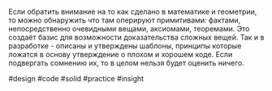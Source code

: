 Если обратить внимание на то как сделано в математике и геометрии, то можно обнаружить что там оперируют примитивами: фактами, непосредственно очевидными вещами, аксиомами, теоремами. Это создаёт базис для возможности доказательства сложных вещей. 
Так и в разработке - описаны и утверждены шаблоны, принципы которые ложатся в основу утверждение о плохом и хорошем коде. 
Если подвергать сомнению их, то в целом нельзя будет оценить ничего.

#design #code #solid #practice #insight